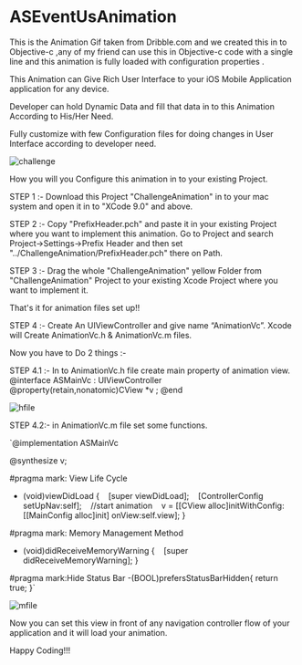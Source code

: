 # ASEventUsAnimation

This is the Animation Gif taken from Dribble.com and we created this in to Objective-c ,any of my friend can use this in Objective-c code with a single line and this animation is fully loaded with configuration properties .

This Animation can Give Rich User Interface to  your iOS Mobile Application application  for any device.

Developer can hold Dynamic Data and fill that data in to this Animation According to His/Her Need.

Fully customize with few Configuration files for doing changes in User Interface according to developer need.


![challenge](https://user-images.githubusercontent.com/7630897/33175837-faada6c4-d082-11e7-9ddd-82036d60c7bc.gif)

How you will you  Configure this animation in to your existing Project.



STEP 1 :-
Download this Project "ChallengeAnimation" in to your mac system and open it in to "XCode 9.0" and above.


STEP 2 :-
Copy "PrefixHeader.pch"  and paste it in your existing Project where you want to implement this animation.
Go to Project and search Project->Settings->Prefix Header and then set "../ChallengeAnimation/PrefixHeader.pch" there on Path.


STEP 3 :-
Drag the whole "ChallengeAnimation" yellow Folder from "ChallengeAnimation" Project to your existing Xcode Project where you want to implement it.

That's it for animation files set up!!


STEP 4 :-
Create  An UIViewController and give name  “AnimationVc”.
Xcode will Create AnimationVc.h & AnimationVc.m files.

Now you have to Do 2 things :- 

STEP 4.1 :-  In to AnimationVc.h file create main property of animation view.
@interface ASMainVc : UIViewController 
@property(retain,nonatomic)CView *v ; 
@end

![hfile](https://user-images.githubusercontent.com/7630897/33254120-41896c62-d36d-11e7-83a8-90e942872133.png)


STEP 4.2:- in AnimationVc.m file set some functions.

`@implementation ASMainVc

@synthesize v;

#pragma mark: View Life Cycle
- (void)viewDidLoad {
    [super viewDidLoad];
    [ControllerConfig setUpNav:self];
    //start animation
    v = [[CView alloc]initWithConfig:[[MainConfig alloc]init] onView:self.view];
}

#pragma mark: Memory Management Method
- (void)didReceiveMemoryWarning {
    [super didReceiveMemoryWarning];
}

#pragma mark:Hide Status Bar
-(BOOL)prefersStatusBarHidden{
      return true;
}`


![mfile](https://user-images.githubusercontent.com/7630897/33254138-56614178-d36d-11e7-99ed-f82f93012c45.png)




Now you can set this view in front of any navigation controller flow of your application and it will load your animation.


Happy Coding!!! 







